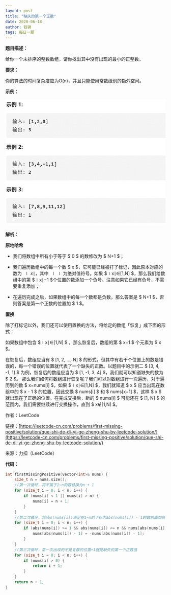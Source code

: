 ```yaml
---
layout: post
title: "缺失的第一个正数"
date: 2020-06-18
author: 钱锦
tags: 每日一题
---
```


**题目描述：**

给你一个未排序的整数数组，请你找出其中没有出现的最小的正整数。

**要求：**

你的算法的时间复杂度应为O(n)，并且只能使用常数级别的额外空间。

**示例：**

![示例](/assets/img/20200627_01.png "示例")

**解析：**

**原地哈希**

- 我们将数组中所有小于等于 $ 0 $ 的数修改为 $ N+1 $；


- 我们遍历数组中的每一个数 $ x $，它可能已经被打了标记，因此原本对应的数为 $∣x∣$，其中 $∣ ∣$ 为绝对值符号。如果 $∣x∣∈[1,N] $，那么我们给数组中的第 $∣x∣−1 $个位置的数添加一个负号。注意如果它已经有负号，不需要重复添加；


- 在遍历完成之后，如果数组中的每一个数都是负数，那么答案是 $ N+1 $，否则答案是第一个正数的位置加 $ 1 $。

**置换**

除了打标记以外，我们还可以使用置换的方法，将给定的数组「恢复」成下面的形式：

如果数组中包含 $∣x∣∈[1,N] $ ，那么恢复后，数组的第 $ x−1 $ 个元素为 $ x $。

在恢复后，数组应当有 $ [1, 2, ..., N] $ 的形式，但其中有若干个位置上的数是错误的，每一个错误的位置就代表了一个缺失的正数。以题目中的示例二 $ [3, 4, -1, 1] $ 为例，恢复后的数组应当为 $ [1, -1, 3, 4] $，我们就可以知道缺失的数为 $ 2 $。
那么我们如何将数组进行恢复呢？我们可以对数组进行一次遍历，对于遍历到的数 $ x=nums[i] $，如果 $∣x∣∈[1,N] $，我们就知道 $ x $ 应当出现在数组中的 $ x - 1 $ 的位置，因此交换 $ nums[i] $ 和 $ nums[x−1] $，这样 $ x $ 就出现在了正确的位置。在完成交换后，新的 $ nums[i] $ 可能还在 $ [1, N] $ 的范围内，我们需要继续进行交换操作，直到 $ x∉[1,N] $。


作者：LeetCode

链接：[https://leetcode-cn.com/problems/first-missing-positive/solution/que-shi-de-di-yi-ge-zheng-shu-by-leetcode-solution/](https://leetcode-cn.com/problems/first-missing-positive/solution/que-shi-de-di-yi-ge-zheng-shu-by-leetcode-solution/)

来源：力扣（LeetCode）

**代码：**

```cpp
int firstMissingPositive(vector<int>& nums) {
    size_t n = nums.size();
    //第一次循环，将不属于1~n的数替换为n + 1
    for (size_t i = 0; i < n; i++) {
        if (nums[i] < 1 || nums[i] > n) {
            nums[i] = n + 1;
        }
    }
    //第二次循环，将abs(nums[i])满足在1~n的下标为abs(nums[i]) - 1的数前面加负号
    for (size_t i = 0; i < n; i++) {
        if (abs(nums[i]) >= 1 && abs(nums[i]) <= n && nums[abs(nums[i]) - 1] > 0) {
            nums[abs(nums[i]) - 1] = -nums[abs(nums[i]) - 1];
        }
    }
    //第三次循环，第一次出现的不是复数的位置+1就是缺失的第一个正数值
    for (size_t i = 0; i < n; i++) {
        if (nums[i] > 0) {
            return i + 1;
        }
    }
    return n + 1;
}
```
